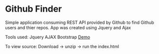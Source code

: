 # Github Finder

Simple application consuming REST API provided by Github to find Github users and thier repos. App was created using Jquery and Ajax

Tools used: 
  Jquery AJAX
  Bootstrap
<a href="https://github.com/sameerul97/githubfinder">Demo</a>
      
To view source: Download -> unzip -> run the index.html
